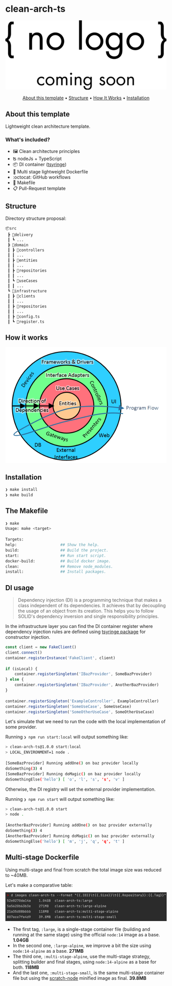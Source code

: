 # clean-arch-ts

<p align="center">
  <img src="docs/no-logo.png" alt="Template"><br>
</p>
<p align="center">
  <a href="#about-this-template">About this template</a> •
  <a href="#structure">Structure</a> •
  <a href="#how-it-works">How It Works</a> •
  <a href="#installation">Installation</a><br>
</p>

## About this template
Lightweight clean architecture template.

### What's included?
- 🖼️ Clean architecture principles
- ʦ nodeJs + TypeScript
- 📦 DI container ([tsyringe](https://github.com/microsoft/tsyringe))
- :whale: Multi stage lightweight Dockerfile 
- :octocat: GitHub workflows
- 🔧 Makefile
- 📋 Pull-Request template

## Structure
Directory structure proposal:

```text
📦src
 ┣ 📂delivery
 ┃ ┗ ...
 ┣ 📂domain
 ┃ ┣ 📂controllers
 ┃ ┃ ...
 ┃ ┣ 📂entities
 ┃ ┃ ...
 ┃ ┣ 📂repositories
 ┃ ┃ ...
 ┃ ┗ 📂useCases
 ┃ ┃ ...
 ┗ 📂infrastructure
 ┃ ┣ 📂clients
 ┃ ┃ ...
 ┃ ┣ 📂repositories
 ┃ ┃ ...
 ┃ ┣ 📜config.ts
 ┃ ┗ 📜register.ts
```

## How it works
![img.png](clean-arch-flow.png)

## Installation

```bash
❯ make install
❯ make build
```

## The Makefile

```bash
❯ make
Usage: make <target>

Targets:
help:                   ## Show the help.
build:                  ## Build the project.
start:                  ## Run start script.
docker-build:           ## Build docker image.
clean:                  ## Remove node_modules.
install:                ## Install packages.
```


## DI usage

> Dependency injection (DI) is a programming technique that makes a class independent of its dependencies. 
> It achieves that by decoupling the usage of an object from its creation. 
> This helps you to follow SOLID's dependency inversion and single responsibility principles.

In the infrastructure layer you can find the DI container register where dependency injection rules are defined using
[tsyringe package](https://github.com/microsoft/tsyringe) for constructor injection.

```ts
const client = new FakeClient()
client.connect()
container.registerInstance('FakeClient', client)

if (isLocal) {
    container.registerSingleton('IBazProvider', SomeBazProvider)
} else {
    container.registerSingleton('IBazProvider', AnotherBazProvider)
}

container.registerSingleton('ExampleController', ExampleController)
container.registerSingleton('SomeUseCase', SomeUseCase)
container.registerSingleton('SomeOtherUseCase', SomeOtherUseCase)
```

Let's simulate that we need to run the code with the local implementation of some provider.

Running `❯ npm run start:local` will output something like:

```bash
> clean-arch-ts@1.0.0 start:local
> LOCAL_ENVIRONMENT=1 node .

[SomeBazProvider] Running addOne() on baz provider locally
doSomething(3) 4
[SomeBazProvider] Running doMagic() on baz provider locally
doSomethingElse('hello') [ 'o', 'l', 's', 's', 'v' ]
```

Otherwise, the DI registry will set the external provider implementation.

Running `❯ npm run start` will output something like:

```bash
> clean-arch-ts@1.0.0 start
> node .

[AnotherBazProvider] Running addOne() on baz provider externally
doSomething(3) 4
[AnotherBazProvider] Running doMagic() on baz provider externally
doSomethingElse('hello') [ 'm', 'j', 'q', 'q', 't' ]
```

## Multi-stage Dockerfile
Using multi-stage and final from scratch the total image size was reduced to ~40MB.

Let's make a comparative table:

![img.png](docs/docker-size-comparative.png)

* The first tag, `:large`, is a single-stage container file (building and running at the same stage) using the official `node:14` image as a base. **1.04GB**
* In the second one, `:large-alpine`, we improve a bit the size using `node:14-alpine` as a base. **271MB**
* The third one, `:multi-stage-alpine`, use the multi-stage strategy, splitting builder and final stages, using `node:14-alpine` as a base for both. **118MB**
* And the last one, `:multi-stage-small`, is the same multi-stage container file but using the [scratch-node](https://github.com/astefanutti/scratch-node/pkgs/container/scratch-node) minified image as final. **39.8MB**
